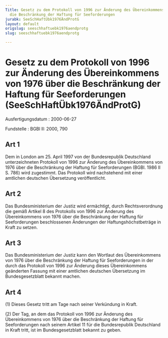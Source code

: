 ```yaml
---
Title: Gesetz zu dem Protokoll von 1996 zur Änderung des Übereinkommens von 1976 über
  die Beschränkung der Haftung für Seeforderungen
jurabk: SeeSchHaftÜbk1976ÄndProtG
layout: default
origslug: seeschhaftuebk1976aendprotg
slug: seeschhaftuebk1976aendprotg

---
```


# Gesetz zu dem Protokoll von 1996 zur Änderung des Übereinkommens von 1976 über die Beschränkung der Haftung für Seeforderungen (SeeSchHaftÜbk1976ÄndProtG)

Ausfertigungsdatum
:   2000-06-27

Fundstelle
:   BGBl II: 2000, 790



## Art 1

Dem in London am 25. April 1997 von der Bundesrepublik Deutschland
unterzeichneten Protokoll von 1996 zur Änderung des Übereinkommens von
1976 über die Beschränkung der Haftung für Seeforderungen (BGBl. 1986
II S. 786) wird zugestimmt. Das Protokoll wird nachstehend mit einer
amtlichen deutschen Übersetzung veröffentlicht.


## Art 2

Das Bundesministerium der Justiz wird ermächtigt, durch
Rechtsverordnung die gemäß Artikel 8 des Protokolls von 1996 zur
Änderung des Übereinkommens von 1976 über die Beschränkung der Haftung
für Seeforderungen beschlossenen Änderungen der Haftungshöchstbeträge
in Kraft zu setzen.


## Art 3

Das Bundesministerium der Justiz kann den Wortlaut des Übereinkommens
von 1976 über die Beschränkung der Haftung für Seeforderungen in der
durch das Protokoll von 1996 zur Änderung dieses Übereinkommens
geänderten Fassung mit einer amtlichen deutschen Übersetzung im
Bundesgesetzblatt bekannt machen.


## Art 4

(1) Dieses Gesetz tritt am Tage nach seiner Verkündung in Kraft.

(2) Der Tag, an dem das Protokoll von 1996 zur Änderung des
Übereinkommens von 1976 über die Beschränkung der Haftung für
Seeforderungen nach seinem Artikel 11 für die Bundesrepublik
Deutschland in Kraft tritt, ist im Bundesgesetzblatt bekannt zu geben.

